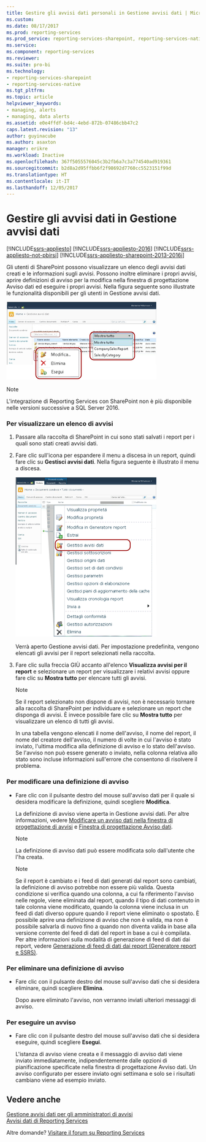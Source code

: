 ```yaml
---
title: Gestire gli avvisi dati personali in Gestione avvisi dati | Microsoft Docs
ms.custom: 
ms.date: 08/17/2017
ms.prod: reporting-services
ms.prod_service: reporting-services-sharepoint, reporting-services-native
ms.service: 
ms.component: reporting-services
ms.reviewer: 
ms.suite: pro-bi
ms.technology:
- reporting-services-sharepoint
- reporting-services-native
ms.tgt_pltfrm: 
ms.topic: article
helpviewer_keywords:
- managing, alerts
- managing, data alerts
ms.assetid: e0e4ffdf-bd4c-4ebd-872b-07486cbb47c2
caps.latest.revision: "13"
author: guyinacube
ms.author: asaxton
manager: erikre
ms.workload: Inactive
ms.openlocfilehash: 367f5055576045c3b2fb6a7c3a774540ad919361
ms.sourcegitcommit: b2d8a2d95ffbb6f2f98692d7760cc5523151f99d
ms.translationtype: HT
ms.contentlocale: it-IT
ms.lasthandoff: 12/05/2017
---
```

# <a name="manage-my-data-alerts-in-data-alert-manager"></a>Gestire gli avvisi dati in Gestione avvisi dati

[!INCLUDE[ssrs-appliesto](../includes/ssrs-appliesto.md)] [!INCLUDE[ssrs-appliesto-2016](../includes/ssrs-appliesto-2016.md)] [!INCLUDE[ssrs-appliesto-not-pbirsi](../includes/ssrs-appliesto-not-pbirs.md)] [!INCLUDE[ssrs-appliesto-sharepoint-2013-2016i](../includes/ssrs-appliesto-sharepoint-2013-2016.md)]

Gli utenti di SharePoint possono visualizzare un elenco degli avvisi dati creati e le informazioni sugli avvisi. Possono inoltre eliminare i propri avvisi, aprire definizioni di avviso per la modifica nella finestra di progettazione Avviso dati ed eseguire i propri avvisi. Nella figura seguente sono illustrate le funzionalità disponibili per gli utenti in Gestione avvisi dati.

 ![Funzionalità di Gestione avvisi dati per gli utenti SharePoint](../reporting-services/media/rs-alertmanageriw.gif "Funzionalità di Gestione avvisi dati per gli utenti SharePoint")

> [!NOTE]
> L'integrazione di Reporting Services con SharePoint non è più disponibile nelle versioni successive a SQL Server 2016.

### <a name="to-view-a-list-of-your-alerts"></a>Per visualizzare un elenco di avvisi  
  
1.  Passare alla raccolta di SharePoint in cui sono stati salvati i report per i quali sono stati creati avvisi dati.  
  
2.  Fare clic sull'icona per espandere il menu a discesa in un report, quindi fare clic su **Gestisci avvisi dati**. Nella figura seguente è illustrato il menu a discesa.  
  
     ![Aprire Gestione avvisi dati dal menu di scelta rapida dei report](../reporting-services/media/rs-openalertmanager.gif "Aprire Gestione avvisi dati dal menu di scelta rapida dei report")  
  
     Verrà aperto Gestione avvisi dati. Per impostazione predefinita, vengono elencati gli avvisi per il report selezionati nella raccolta.  
  
3.  Fare clic sulla freccia GIÙ accanto all'elenco **Visualizza avvisi per il report** e selezionare un report per visualizzare i relativi avvisi oppure fare clic su **Mostra tutto** per elencare tutti gli avvisi.  
  
    > [!NOTE]  
    >  Se il report selezionato non dispone di avvisi, non è necessario tornare alla raccolta di SharePoint per individuare e selezionare un report che disponga di avvisi. È invece possibile fare clic su **Mostra tutto** per visualizzare un elenco di tutti gli avvisi.  
  
     In una tabella vengono elencati il nome dell'avviso, il nome del report, il nome del creatore dell'avviso, il numero di volte in cui l'avviso è stato inviato, l'ultima modifica alla definizione di avviso e lo stato dell'avviso. Se l'avviso non può essere generato o inviato, nella colonna relativa allo stato sono incluse informazioni sull'errore che consentono di risolvere il problema.  
  
### <a name="to-edit-an-alert-definition"></a>Per modificare una definizione di avviso  
  
-   Fare clic con il pulsante destro del mouse sull'avviso dati per il quale si desidera modificare la definizione, quindi scegliere **Modifica**.  
  
     La definizione di avviso viene aperta in Gestione avvisi dati. Per altre informazioni, vedere [Modificare un avviso dati nella finestra di progettazione di avvisi](../reporting-services/edit-a-data-alert-in-alert-designer.md) e [Finestra di progettazione Avviso dati](../reporting-services/data-alert-designer.md).  
  
    > [!NOTE]  
    >  La definizione di avviso dati può essere modificata solo dall'utente che l'ha creata.  
  
    > [!NOTE]  
    >  Se il report è cambiato e i feed di dati generati dal report sono cambiati, la definizione di avviso potrebbe non essere più valida. Questa condizione si verifica quando una colonna, a cui fa riferimento l'avviso nelle regole, viene eliminata dal report, quando il tipo di dati contenuto in tale colonna viene modificato, quando la colonna viene inclusa in un feed di dati diverso oppure quando il report viene eliminato o spostato. È possibile aprire una definizione di avviso che non è valida, ma non è possibile salvarla di nuovo fino a quando non diventa valida in base alla versione corrente del feed di dati del report in base a cui è compilata. Per altre informazioni sulla modalità di generazione di feed di dati dai report, vedere [Generazione di feed di dati dai report &#40;Generatore report e SSRS&#41;](../reporting-services/report-builder/generating-data-feeds-from-reports-report-builder-and-ssrs.md).  
  
### <a name="to-delete-an-alert-definition"></a>Per eliminare una definizione di avviso  
  
-   Fare clic con il pulsante destro del mouse sull'avviso dati che si desidera eliminare, quindi scegliere **Elimina**.  
  
     Dopo avere eliminato l'avviso, non verranno inviati ulteriori messaggi di avviso.  
  
### <a name="to-run-an-alert"></a>Per eseguire un avviso  
  
-   Fare clic con il pulsante destro del mouse sull'avviso dati che si desidera eseguire, quindi scegliere **Esegui**.  
  
     L'istanza di avviso viene creata e il messaggio di avviso dati viene inviato immediatamente, indipendentemente dalle opzioni di pianificazione specificate nella finestra di progettazione Avviso dati. Un avviso configurato per essere inviato ogni settimana e solo se i risultati cambiano viene ad esempio inviato.  

## <a name="see-also"></a>Vedere anche

[Gestione avvisi dati per gli amministratori di avvisi](../reporting-services/data-alert-manager-for-alerting-administrators.md)   
[Avvisi dati di Reporting Services](../reporting-services/reporting-services-data-alerts.md)  

Altre domande? [Visitare il forum su Reporting Services](http://go.microsoft.com/fwlink/?LinkId=620231)

